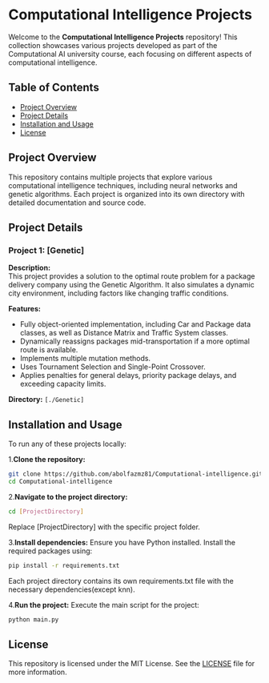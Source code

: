 # Computational Intelligence Projects

Welcome to the **Computational Intelligence Projects** repository! This collection showcases various projects developed as part of the Computational AI university course, each focusing on different aspects of computational intelligence.

## Table of Contents

- [Project Overview](#project-overview)
- [Project Details](#project-details)
- [Installation and Usage](#installation-and-usage)
- [License](#license)

## Project Overview

This repository contains multiple projects that explore various computational intelligence techniques, including neural networks and genetic algorithms. Each project is organized into its own directory with detailed documentation and source code.

## Project Details

### Project 1: [Genetic]

**Description:**  
This project provides a solution to the optimal route problem for a package delivery company using the Genetic Algorithm. It also simulates a dynamic city environment, including factors like changing traffic conditions.

**Features:**
- Fully object-oriented implementation, including Car and Package data classes, as well as Distance Matrix and Traffic System classes.
- Dynamically reassigns packages mid-transportation if a more optimal route is available.
- Implements multiple mutation methods.
- Uses Tournament Selection and Single-Point Crossover.
- Applies penalties for general delays, priority package delays, and exceeding capacity limits.

**Directory:** `[./Genetic]`

## Installation and Usage

To run any of these projects locally:

1.**Clone the repository:**
   ```bash
   git clone https://github.com/abolfazmz81/Computational-intelligence.git
   cd Computational-intelligence
   ```

2.**Navigate to the project directory:**
  ```bash
  cd [ProjectDirectory]
  ```
Replace [ProjectDirectory] with the specific project folder.

3.**Install dependencies:** 
Ensure you have Python installed. Install the required packages using:
  ```bash
  pip install -r requirements.txt
  ```
Each project directory contains its own requirements.txt file with the necessary dependencies(except knn).

4.**Run the project:** 
Execute the main script for the project:
  ```bash
  python main.py
  ```

## License
This repository is licensed under the MIT License. See the [LICENSE](./LICENSE) file for more information.

